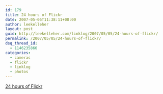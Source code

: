 ```yaml
---
id: 179
title: 24 hours of Flickr
date: 2007-05-05T11:38:11+00:00
author: leekelleher
layout: post
guid: http://leekelleher.com/linklog/2007/05/05/24-hours-of-flickr/
permalink: /2007/05/05/24-hours-of-flickr/
dsq_thread_id:
  - 1146235866
categories:
  - cameras
  - flickr
  - linklog
  - photos
---
```

[24 hours of Flickr](http://www.flickr.com/groups/24flickr/)